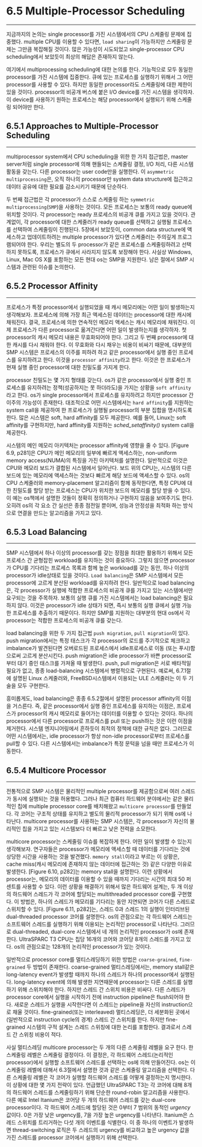 # 6.5 Multiple-Processor Scheduling
---
 
지금까지의 논의는 single processor를 가진 시스템에서의 CPU 스케줄링 문제에 집중했다. multiple CPU를 이용할 수 있다면, `load sharing`이 가능하지만 스케줄링 문제는 그만큼 복잡해질 것이다. 많은 가능성이 시도되었고 single-processor CPU scheduling에서 보았듯이 최상의 해답은 존재하지 않는다.

여기에서 multiprocessing scheduling에 대한 논의를 한다. 기능적으로 모두 동일한 processor를 가진 시스템에 집중한다. 큐에 있는 프로세스를 실행하기 위해서 그 어떤 processor를 사용할 수 있다. 하지만 동일한 processor라도 스케줄링에 대한 제한이 있을 것이다. processor의 비공개 버스에 붙은 I/O device를 가진 시스템을 생각하자. 이 device를 사용하기 원하는 프로세스는 해당 processor에서 실행되기 위해 스케줄링 되어야만 한다.

## 6.5.1 Approaches to Multiple-Processor Scheduling
---

multiprocessor system에서 CPU scheduling을 위한 한 가지 접근법은, master server처럼 single processor에 의해 핸들되는 스케줄링 결정, I/O 처리, 다른 시스템 활동을 갖는다. 다른 processor는 user code만을 실행한다. 이 `asymmetric multiprocessing`은, 오직 하나의 processor만 system data structure에 접근하고 데이터 공유에 대한 필요를 감소시키기 때문에 단순하다.

두 번째 접근법은 각 processor가 스스로 스케줄링 하는 `symmetric multiprocessing`(`SMP`)을 사용하는 것이다. 모든 프로세스는 보통의 ready queue에 위치할 것이다. 각 processor는 ready 프로세스의 비공개 큐를 가지고 있을 것이다. 관계없이, 각 processor에 대한 스케줄러가 ready queue를 선택하고 실행될 프로세스를 선택하여 스케줄링이 진행된다. 5장에서 보았듯이, common data structure에 액세스하고 업데이트하려는 multiple processor가 있다면 스케줄러는 주의깊게 프로그램되어야 한다. 우리는 별도의 두 processor가 같은 프로세스를 스케줄링하려고 선택하지 못하도록, 프로세스가 큐에서 사라지지 않도록 보장해야 한다. 사실상 Windows, Linux, Mac OS X를 포함하는 모든 현대 os는 SMP을 지원한다. 남은 절에서 SMP 시스템과 관련된 이슈를 논의한다.

## 6.5.2 Processor Affinity
---

프로세스가 특정 processor에서 실행되었을 때 캐시 메모리에는 어떤 일이 발생하는지 생각해보자. 프로세스에 의해 가장 최근 액세스된 데이터는 processor에 대한 캐시에 채워진다. 결국, 프로세스에 의한 연속적인 메모리 액세스는 캐시 메모리에 채워진다. 이제 프로세스가 다른 processor로 옮겨간다면 어떤 일이 발생하는지를 생각하자. 첫 processor의 캐시 메모리 내용은 무효화되어야 한다. 그리고 두 번째 processor에 대한 캐시를 다시 채워야 한다. 이 무효화와 다시 채우는 비용이 비싸기 때문에, 대부분의 SMP 시스템은 프로세스의 이주를 피하려 하고 같은 processor에서 실행 중인 프로세스를 유지하려고 한다. 이것을 `processor affinity`라고 한다. 이것은 한 프로세스가 현재 실행 중인 processor에 대한 친밀도를 가지게 한다.

processor 친밀도는 몇 가지 형태를 갖는다. os가 같은 processor에서 실행 중인 프로세스를 유지하려는 정책(성공하지는 못 하더라도)을 가지는 상황을 `soft affinity`라고 한다. os가 single processor에서 프로세스를 유지하려고 하지만 processor 간 이주의 가능성이 존재한다. 대조적으로 어떤 시스템에서는 `hard affinity`를 지원하는 system call을 제공하여 한 프로세스가 실행될 processor의 부분 집합을 명시하도록 한다. 많은 시스템은 soft, hard affinity를 모두 제공한다. 예를 들어, Linux는 soft affinity를 구현하지만, hard affinity를 지원하는 *sched_setaffinity()* system call을 제공한다.

시스템의 메인 메모리 아키텍처는 processor affinity에 영향을 줄 수 있다. [Figure 6.9, p281]은 CPU가 메인 메모리의 일부에 빠르게 액세스하는, non-uniform memory access(NUMA)의 특징을 가진 아키텍처를 설명한다. 일반적으로 이것은 CPU와 메모리 보드가 결합된 시스템에서 일어난다. 보드 위의 CPU는, 시스템의 다른 보드에 있는 메모리에 액세스하는 것보다 빠르게 해당 보드에 액세스할 수 있다. os의 CPU 스케줄러와 memory-placement 알고리즘이 함께 동작한다면, 특정 CPU에 대한 친밀도를 할당 받는 프로세스는 CPU가 위치한 보드의 메모리를 할당 받을 수 있다. 이 예는 os책에서 설명한 것들이 정확히 정의하거나 구현하지 않음을 보여주기도 한다. 오히려 os의 각 요소 간 실선은 종종 점전일 뿐이며, 성능과 안정성을 최적화 하는 방식으로 연결을 만드는 알고리즘을 가지고 있다.

## 6.5.3 Load Balancing
---

SMP 시스템에서 하나 이상의 processor를 갖는 장점을 최대한 활용하기 위해서 모든 프로세스 간 균형잡힌 workload를 유지하는 것이 중요하다. 그렇지 않으면 processor가 CPU를 기다리는 프로세스 목록과 함께 높은 workload를 갖는 동안, 하나 이상의 processor가 idle상태로 있을 것이다. `Load balancing`은 SMP 시스템에서 모든 processor에 고르게 분산된 workload를 유지하려 한다. 일반적으로 load balancing은, 각 processor가 실행에 적합한 프로세스의 비공개 큐를 가지고 있는 시스템에서만 요구되는 것을 주목하자. 보통의 실행 큐를 가진 시스템에서는 load balancing은 필요하지 않다. 이것은 processor가 idle 상태가 되면, 즉시 보통의 실행 큐에서 실행 가능한 프로세스를 추출하기 때문이다. 하지만 SMP를 지원하는 대부분의 현대 os에서 각 processor는 적합한 프로세스의 비공개 큐를 갖는다.

load balancing을 위한 두 가지 접근법 `push migration`, `pull migration`이 있다. push migration에서는 특정 태스크가 각 processor의 로드를 주기적으로 체크하고 imbalance가 발견된다면 오버로드된 프로세스에서 idle프로세스로 이동 (또는 푸시)함으로써 고르게 분산시킨다. push migration은 idle processor가 바쁜 processor로부터 대기 중인 태스크를 가져올 때 발생한다. push, pull migration은 서로 배타적일 필요가 없고, 종종 load-balancing 시스템에서 병렬적으로 구현된다. 예로써, 6.7.1절에 설명된 Linux 스케줄러와, FreeBSD시스템에서 이용되는 ULE 스케줄러는 이 두 기술을 모두 구현한다.

흥미롭게도, load balancing은 종종 6.5.2절에서 설명된 processor affinity의 이점을 거스른다. 즉, 같은 processor에서 실행 중인 프로세스를 유지하는 이점은, 프로세스가 processor의 캐시 메모리로 들어가는 데이터를 이용할 수 있다는 것이다. 하나의 processor에서 다른 processor로 프로세스를 pull 또는 push하는 것은 이런 이점을 제거한다. 시스템 엔지니어링에서 흔하듯이 최적의 정책에 대한 규칙은 없다. 그러므로 어떤 시스템에서는, idle processor가 항상 non-idle processor로부터 프로세스를 pull할 수 있다. 다른 시스템에서는 imbalance가 특정 문턱을 넘을 때만 프로세스가 이동한다.

## 6.5.4 Multicore Processor
---

전통적으로 SMP 시스템은 물리적인 multiple processor를 제공함으로써 여러 스레드가 동시에 실행되는 것을 허용했다. 그러나 최근 컴퓨터 하드웨어 분야에서는 같은 물리적인 칩에 multiple processor core를 배치해왔고 `multicore processor`를 만들었다. 각 코어는 구조적 상태를 유지하고 별도의 물리적 processor가 되기 위해 os에 나타난다. multicore processor를 사용하는 SMP 시스템은, 각 processor가 자신의 물리적인 칩을 가지고 있는 시스템보다 더 빠르고 낮은 전력을 소모한다.

multicore processor는 스케줄링 이슈를 복잡하게 한다. 어떤 일이 발생할 수 있는지 생각해보자. 연구자들은 processor가 메모리에 액세스할 때 데이터를 기다리는 것에 상당한 시간을 사용하는 것을 발견했다. `memory stall`이라고 부르는 이 상황은, cache miss(캐시 메모리에 존재하지 않는 데이터에 접근하는 것) 같은 다양한 이유로 발생한다. [Figure 6.10, p282]는 memory stall을 설명한다. 이런 상황에서 processor는, 메모리의 데이터를 이용할 수 있을 때까지 기다리는 시간의 최대 50 퍼센트를 사용할 수 있다. 이런 상황을 해결하기 위해서 많은 하드웨어 설계는, 두 개 이상의 하드웨어 스레드가 각 코어에 할당되는 multithreaded processor core를 구현했다. 이 방법은, 하나의 스레드가 메모리를 기다리는 동안 지연되면 코어가 다른 스레드로 스위치할 수 있다. [Figure 6.11, p282]는, 스레드 0과 스레드 1의 실행이 인터리브된  dual-threaded processor 코어를 설명한다. os의 관점으로는 각 하드웨어 스레드는 소프트웨어 스레드를 실행하기 위해 이용되는 논리적인 processor로 나타난다. 그러므로 dual-threaded, dual-core 시스템에서 네 개의 논리적인 processor가 os에 존재한다. UltraSPARC T3 CPU는 칩당 16개의 코어와 코어당 8개의 스레드를 가지고 있다. os의 관점으로는 128개의 논리적인 processor가 있는 것이다.

일반적으로 processor core를 멀티스레딩하기 위한 방법은 `coarse-grained`, `fine-grained` 두 방법이 존재한다. coarse-grained 멀티스레딩에서는, memory stall같은 long-latency event가 발생할 때까지 하나의 스레드가 하나의 processor에서 실행된다. long-latency event에 의해 발생한 지연때문에 processor는 다른 스레드를 실행하기 위해 스위치해야 한다. 하지만 스레드 간 스위치 비용은 비싸다. 다른 스레드가 processor core에서 실행을 시작하기 전에 instruction pipeline은 flush되어야 한다. 새로운 스레드가 실행을 시작한다면 이 스레드는 pipeline을 자신의 instruction으로 채울 것이다. fine-grained(또는 interleaved) 멀티스레딩은, 더 세분화된 곳에서(일반적으로 instruction cycle의 경계) 스레드 간 스위치를 한다. 하지만 fine-grained 시스템의 구적 설계는 스레드 스위칭에 대한 논리를 포함한다. 결과로서 스레드 간 스위칭 비용이 적다.

사실 멀티스레딩 multicore processor는 두 개의 다른 스케줄링 레벨을 요구 한다. 한 스케줄링 레벨은 스케줄링 결정이다. 이 결정은, 각 하드웨어 스레드(논리적인 processor)에서 실행할 소프트웨어 스레드를 선택하는 os에 의해 만들어진다. os는 이 스케줄링 레벨에 대해서 6.3절에서 설명한 것과 같은 스케줄링 알고리즘을 선택한다. 다른 스케줄링 레벨은 각 코어가 실행할 하드웨어 스레드를 어떻게 결정하는지 명시한다. 이 상황에 대한 몇 가지 전략이 있다. 언급했던 UltraSPARC T3는 각 코어에 대해 8개의 하드웨어 스레드를 스케줄링하기 위해 단순한 round-robin 알고리즘을 사용한다. 다른 예로 Intel Itanium은 코어당 두 개의 하드웨어 스레드를 갖는 dual-core processor이다. 각 하드웨어 스레드에 할당된 것은 0부터 7 범위의 동적인 *urgency* 값이다. 0은 가장 낮은 urgency를, 7을 가장 높은 urgency를 나타낸다. Itanium은 스레드 스위치를 트리거하는 다섯 개의 이벤트를 식별한다. 이 중 하나의 이벤트가 발생하면 thread-switching 로직은 두 스레드의 urgency를 비교하고 높은 urgency 값을 가진 스레드를 processor 코어에서 실행하기 위해  선택한다.
